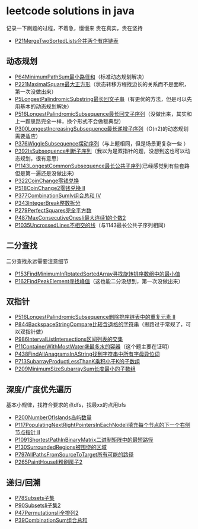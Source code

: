 # leetcode solutions in java
记录一下刷题的过程，不着急，慢慢来
贵在真实，贵在坚持

- [P21MergeTwoSortedLists合并两个有序链表](src/leetcode/editor/cn/P21MergeTwoSortedLists.java)

## 动态规划
- [P64MinimumPathSum最小路径和](src/leetcode/editor/cn/P64MinimumPathSum.java)（标准动态规划解决）
- [P221MaximalSquare最大正方形](src/leetcode/editor/cn/P221MaximalSquare.java)（状态转移方程找边长的关系而不是面积，第一次没做出来）
- [P5LongestPalindromicSubstring最长回文子串](src/leetcode/editor/cn/P5LongestPalindromicSubstring.java)（有更优的方法，但是可以先用基本的动态规划解决）
- [P516LongestPalindromicSubsequence最长回文子序列](src/leetcode/editor/cn/P516LongestPalindromicSubsequence.java)（没做出来，其实和上一题思路完全一样，换个形式不会做额典型）
- [P300LongestIncreasingSubsequence最长递增子序列](src/leetcode/editor/cn/P300LongestIncreasingSubsequence.java)（O(n2)的动态规划需要适应）
- [P376WiggleSubsequence摆动序列](src/leetcode/editor/cn/P376WiggleSubsequence.java)（与上题相同，但是场景更复杂一些 ）
- [P392IsSubsequence判断子序列](src/leetcode/editor/cn/P392IsSubsequence.java)（我以为是双指针的题，没想到这也可以动态规划，很有意思）
- [P1143LongestCommonSubsequence最长公共子序列](src/leetcode/editor/cn/P1143LongestCommonSubsequence.java)(已经感觉到有些套路但是第一遍还是没做出来)
- [P322CoinChange零钱兑换](src/leetcode/editor/cn/P322CoinChange.java)
- [P518CoinChange2零钱兑换 II](src/leetcode/editor/cn/P518CoinChange2.java)
- [P377CombinationSumIv组合总和 Ⅳ](src/leetcode/editor/cn/P377CombinationSumIv.java)
- [P343IntegerBreak整数拆分](src/leetcode/editor/cn/P343IntegerBreak.java)
- [P279PerfectSquares完全平方数](src/leetcode/editor/cn/P279PerfectSquares.java)
- [P487MaxConsecutiveOnesIi最大连续1的个数2](src/leetcode/editor/cn/P487MaxConsecutiveOnesIi.java)
- [P1035UncrossedLines不相交的线](src/leetcode/editor/cn/P1035UncrossedLines.java)（与1143最长公共子序列相同）

## 二分查找
二分查找永远需要注意细节
- [P153FindMinimumInRotatedSortedArray寻找旋转排序数组中的最小值](src/leetcode/editor/cn/P153FindMinimumInRotatedSortedArray.java)
- [P162FindPeakElement寻找峰值](src/leetcode/editor/cn/P162FindPeakElement.java)（这也能二分没想到，第一次没做出来）


## 双指针
- [P516LongestPalindromicSubsequence删除排序链表中的重复元素 II](src/leetcode/editor/cn/P516LongestPalindromicSubsequence.java)
- [P844BackspaceStringCompare比较含退格的字符串](src/leetcode/editor/cn/P844BackspaceStringCompare.java)（思路过于常规了，可以双指针做）
- [P986IntervalListIntersections区间列表的交集](src/leetcode/editor/cn/P986IntervalListIntersections.java)
- [P11ContainerWithMostWater盛最多水的容器](src/leetcode/editor/cn/P11ContainerWithMostWater.java)（这个题主要在证明）
- [P438FindAllAnagramsInAString找到字符串中所有字母异位词](P438FindAllAnagramsInAString)
- [P713SubarrayProductLessThanK乘积小于K的子数组](src/leetcode/editor/cn/P713SubarrayProductLessThanK.java)
- [P209MinimumSizeSubarraySum长度最小的子数组](src/leetcode/editor/cn/P209MinimumSizeSubarraySum.java)

## 深度/广度优先遍历
基本小规律，找符合要求的点dfs，找最xx的点用bfs
- [P200NumberOfIslands岛屿数量](src/leetcode/editor/cn/P200NumberOfIslands.java)
- [P117PopulatingNextRightPointersInEachNodeIi填充每个节点的下一个右侧节点指针 II](src/leetcode/editor/cn/P117PopulatingNextRightPointersInEachNodeIi.java)
- [P1091ShortestPathInBinaryMatrix二进制矩阵中的最短路径](src/leetcode/editor/cn/P1091ShortestPathInBinaryMatrix.java)
- [P130SurroundedRegions被围绕的区域](src/leetcode/editor/cn/P130SurroundedRegions.java)
- [P797AllPathsFromSourceToTarget所有可能的路径](src/leetcode/editor/cn/P797AllPathsFromSourceToTarget.java)
- [P265PaintHouseIi粉刷房子2](src/leetcode/editor/cn/P265PaintHouseIi.java)

## 递归/回溯
- [P78Subsets子集](src/leetcode/editor/cn/P78Subsets.java)
- [P90SubsetsIi子集2](src/leetcode/editor/cn/P90SubsetsIi.java)
- [P47PermutationsIi全排列2](src/leetcode/editor/cn/P47PermutationsIi.java)
- [P39CombinationSum组合总和](src/leetcode/editor/cn/P39CombinationSum.java)
